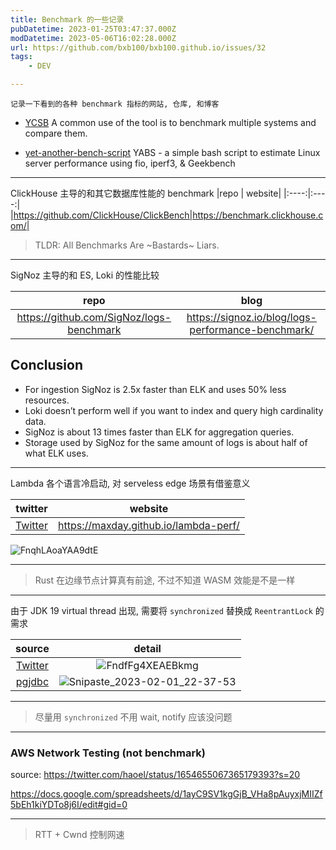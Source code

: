 ```yaml
---
title: Benchmark 的一些记录
pubDatetime: 2023-01-25T03:47:37.000Z
modDatetime: 2023-05-06T16:02:28.000Z
url: https://github.com/bxb100/bxb100.github.io/issues/32
tags:
	- DEV

---
```


    记录一下看到的各种 benchmark 指标的网站, 仓库, 和博客

- [YCSB](https://github.com/brianfrankcooper/YCSB) A common use of the tool is to benchmark multiple systems and compare them.

- [yet-another-bench-script](https://github.com/masonr/yet-another-bench-script) YABS - a simple bash script to estimate Linux server performance using fio, iperf3, & Geekbench

---

<a id='issuecomment-1403059558'></a>
ClickHouse 主导的和其它数据库性能的 benchmark
|repo | website|
|:----:|:----:|
|https://github.com/ClickHouse/ClickBench|https://benchmark.clickhouse.com/|

> TLDR: All Benchmarks Are ~Bastards~ Liars.

---

<a id='issuecomment-1403062218'></a>
SigNoz 主导的和 ES, Loki 的性能比较

|                   repo                   |                        blog                        |
| :--------------------------------------: | :------------------------------------------------: |
| https://github.com/SigNoz/logs-benchmark | https://signoz.io/blog/logs-performance-benchmark/ |

## Conclusion

- For ingestion SigNoz is 2.5x faster than ELK and uses 50% less resources.
- Loki doesn’t perform well if you want to index and query high cardinality data.
- SigNoz is about 13 times faster than ELK for aggregation queries.
- Storage used by SigNoz for the same amount of logs is about half of what ELK uses.

---

<a id='issuecomment-1410107740'></a>
Lambda 各个语言冷启动, 对 serveless edge 场景有借鉴意义

|                                              twitter                                              |                website                |
| :-----------------------------------------------------------------------------------------------: | :-----------------------------------: |
| [Twitter](https://twitter.com/timClicks/status/1619784240987799552?s=20&t=Dc-1o97y3zXLd0iOSKdIrw) | https://maxday.github.io/lambda-perf/ |

![FnqhLAoaYAA9dtE](https://user-images.githubusercontent.com/20685961/215738230-3d58dd1e-183b-4d84-b606-70da5a328e88.jpg)

---

> Rust 在边缘节点计算真有前途, 不过不知道 WASM 效能是不是一样

---

<a id='issuecomment-1412170694'></a>
由于 JDK 19 virtual thread 出现, 需要将 `synchronized` 替换成 `ReentrantLock` 的需求

|                                               source                                                |                                                                 detail                                                                 |
| :-------------------------------------------------------------------------------------------------: | :------------------------------------------------------------------------------------------------------------------------------------: |
| [Twitter](https://twitter.com/heinzkabutz/status/1618490856675364865?s=20&t=IanmLaWCx_zda2STp9V3AA) |       ![FndfFg4XEAEBkmg](https://user-images.githubusercontent.com/20685961/216069377-3312caa4-0a3a-4df6-bf4a-6f5789e875bc.jpg)        |
|                       [pgjdbc](https://github.com/pgjdbc/pgjdbc/issues/1951)                        | ![Snipaste_2023-02-01_22-37-53](https://user-images.githubusercontent.com/20685961/216073168-a40b6922-a99a-468f-9c92-83ea91331a25.png) |

---

> 尽量用 `synchronized` 不用 wait, notify 应该没问题

---

<a id='issuecomment-1537171738'></a>

### AWS Network Testing (not benchmark)

source: https://twitter.com/haoel/status/1654655067365179393?s=20

https://docs.google.com/spreadsheets/d/1ayC9SV1kgGjB_VHa8pAuyxjMIIZf5bEh1kiYDTo8j6I/edit#gid=0

---

> RTT + Cwnd 控制网速
